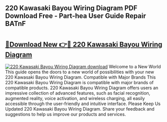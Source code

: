 ## 220 Kawasaki Bayou Wiring Diagram PDF Download Free - Part-hea User Guide Repair BATnF

# <h2><a href="http://dfkyop0.blite.top/?on=220+Kawasaki+Bayou+Wiring+Diagram">🔗Download New 👉🔴 220 Kawasaki Bayou Wiring Diagram</a></h2>

[![220 Kawasaki Bayou Wiring Diagram download](https://i.imgur.com/lujVjoI.png)](http://dfkyop0.blite.top/?on=220+Kawasaki+Bayou+Wiring+Diagram)
Welcome to a New World This guide opens the doors to a new world of possibilities with your new 220 Kawasaki Bayou Wiring Diagram. Compatible with Major Brands This 220 Kawasaki Bayou Wiring Diagram is compatible with major brands of compatible products. 220 Kawasaki Bayou Wiring Diagram offers users an impressive collection of advanced features, such as facial recognition, augmented reality, voice activation, and wireless charging, all easily accessible through the user-friendly and intuitive interface. Please Keep Us Updated 220 Kawasaki Bayou Wiring Diagram. Share your feedback and suggestions to help us improve our products and services.
